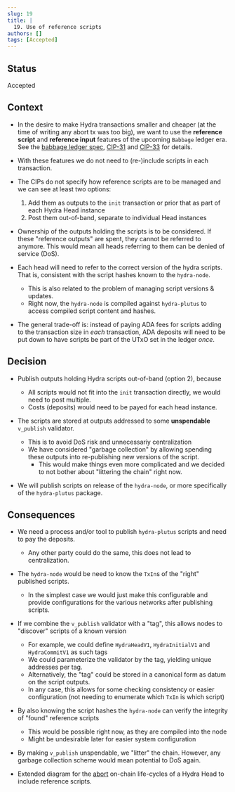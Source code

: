 ```yaml
---
slug: 19
title: | 
  19. Use of reference scripts
authors: []
tags: [Accepted]
---
```


## Status

Accepted

## Context

* In the desire to make Hydra transactions smaller and cheaper (at the time of writing any abort tx was too big), we want to use the **reference script** and **reference input** features of the upcoming `Babbage` ledger era. See the [babbage ledger spec](https://hydra.iohk.io/build/16861604/download/1/babbage-changes.pdf), [CIP-31](https://github.com/cardano-foundation/CIPs/tree/master/CIP-0031) and [CIP-33](https://github.com/cardano-foundation/CIPs/tree/master/CIP-0033) for details.

* With these features we do not need to (re-)include scripts in each transaction.

* The CIPs do not specify how reference scripts are to be managed and we can see at least two options:
  1. Add them as outputs to the `init` transaction or prior that as part of each Hydra Head instance
  2. Post them out-of-band, separate to individual Head instances

* Ownership of the outputs holding the scripts is to be considered. If these "reference outputs" are spent, they cannot be referred to anymore. This would mean all heads referring to them can be denied of service (DoS).

* Each head will need to refer to the correct version of the hydra scripts. That is, consistent with the script hashes known to the `hydra-node`.
  + This is also related to the problem of managing script versions & updates.
  + Right now, the `hydra-node` is compiled against `hydra-plutus` to access compiled script content and hashes.

* The general trade-off is: instead of paying ADA fees for scripts adding to the transaction size in _each_ transaction, ADA deposits will need to be put down to have scripts be part of the UTxO set in the ledger _once_.

## Decision

* Publish outputs holding Hydra scripts out-of-band (option 2), because
  + All scripts would not fit into the `init` transaction directly, we would need to post multiple.
  + Costs (deposits) would need to be payed for each head instance.

* The scripts are stored at outputs addressed to some **unspendable** `v_publish` validator.
  + This is to avoid DoS risk and unnecessariy centralization
  + We have considered "garbage collection" by allowing spending these outputs into re-publishing new versions of the script.
    - This would make things even more complicated and we decided to not bother about "littering the chain" right now.

* We will publish scripts on release of the `hydra-node`, or more specifically of the `hydra-plutus` package.

## Consequences

* We need a process and/or tool to publish `hydra-plutus` scripts and need to pay the deposits.
  + Any other party could do the same, this does not lead to centralization.

* The `hydra-node` would be need to know the `TxIn`s of the "right" published scripts.
  + In the simplest case we would just make this configurable and provide configurations for the various networks after publishing scripts.

* If we combine the `v_publish` validator with a "tag", this allows nodes to "discover" scripts of a known version 
  + For example, we could define `HydraHeadV1`, `HydraInitialV1` and `HydraCommitV1` as such tags
  + We could parameterize the validator by the tag, yielding unique addresses per tag.
  + Alternatively, the "tag" could be stored in a canonical form as datum on the script outputs. 
  + In any case, this allows for some checking consistency or easier configuration (not needing to enumerate which `TxIn` is which script)

* By also knowing the script hashes the `hydra-node` can verify the integrity of "found" reference scripts
  + This would be possible right now, as they are compiled into the node
  + Might be undesirable later for easier system configuration

* By making `v_publish` unspendable, we "litter" the chain. However, any garbage collection scheme would mean potential to DoS again.

* Extended diagram for the [abort](img/on-chain-abort-reference-scripts.jpg) on-chain life-cycles of a Hydra Head to include reference scripts.
